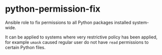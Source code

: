 # python-permission-fix

Ansible role to fix permissions to all Python packages installed system-wide.

It can be applied to systems where very restrictive policy has been applied, for example `umask`
caused regular user do not have `read` permissions to certain Python files.
